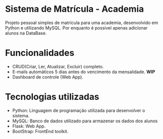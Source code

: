 # Sistema de Matrícula - Academia

Projeto pessoal simples de matrícula para uma academia, desenvolvido em Python e utilizando MySQL. Por enquanto é possivel apenas adicionar alunos na DataBase.

# Funcionalidades

 - CRUD(Criar, Ler, Atualizar, Excluir) completo.
 - E-mails automáticos 5 dias antes do vencimento da mensalidade. **WIP**
 - Dashboard de controle (Web App).

# Tecnologias utilizadas
 - Python: Linguagem de programação utilizada para desenvolver o sistema.
 - MySQL: Banco de dados utilizado para armazenar os dados dos alunos
 - Flask: Web App.
 - BootStrap: FrontEnd toolkit.
